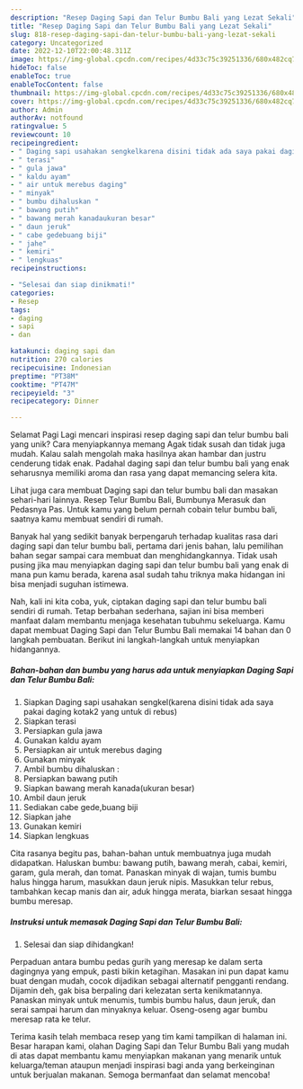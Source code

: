 ```yaml
---
description: "Resep Daging Sapi dan Telur Bumbu Bali yang Lezat Sekali"
title: "Resep Daging Sapi dan Telur Bumbu Bali yang Lezat Sekali"
slug: 818-resep-daging-sapi-dan-telur-bumbu-bali-yang-lezat-sekali
category: Uncategorized
date: 2022-12-10T22:00:48.311Z
image: https://img-global.cpcdn.com/recipes/4d33c75c39251336/680x482cq70/daging-sapi-dan-telur-bumbu-bali-foto-resep-utama.jpg
hideToc: false
enableToc: true
enableTocContent: false
thumbnail: https://img-global.cpcdn.com/recipes/4d33c75c39251336/680x482cq70/daging-sapi-dan-telur-bumbu-bali-foto-resep-utama.jpg
cover: https://img-global.cpcdn.com/recipes/4d33c75c39251336/680x482cq70/daging-sapi-dan-telur-bumbu-bali-foto-resep-utama.jpg
author: Admin
authorAv: notfound
ratingvalue: 5
reviewcount: 10
recipeingredient:
- " Daging sapi usahakan sengkelkarena disini tidak ada saya pakai daging kotak2 yang untuk di rebus"
- " terasi"
- " gula jawa"
- " kaldu ayam"
- " air untuk merebus daging"
- " minyak"
- " bumbu dihaluskan "
- " bawang putih"
- " bawang merah kanadaukuran besar"
- " daun jeruk"
- " cabe gedebuang biji"
- " jahe"
- " kemiri"
- " lengkuas"
recipeinstructions:

- "Selesai dan siap dinikmati!"
categories:
- Resep
tags:
- daging
- sapi
- dan

katakunci: daging sapi dan 
nutrition: 270 calories
recipecuisine: Indonesian
preptime: "PT38M"
cooktime: "PT47M"
recipeyield: "3"
recipecategory: Dinner

---
```



Selamat Pagi Lagi mencari inspirasi resep daging sapi dan telur bumbu bali yang unik? Cara menyiapkannya memang Agak tidak susah dan tidak juga mudah. Kalau salah mengolah maka hasilnya akan hambar dan justru cenderung tidak enak. Padahal daging sapi dan telur bumbu bali yang enak seharusnya memiliki aroma dan rasa yang dapat memancing selera kita.


Lihat juga cara membuat Daging sapi dan telur bumbu bali dan masakan sehari-hari lainnya. Resep Telur Bumbu Bali, Bumbunya Merasuk dan Pedasnya Pas. Untuk kamu yang belum pernah cobain telur bumbu bali, saatnya kamu membuat sendiri di rumah.

Banyak hal yang sedikit banyak berpengaruh terhadap kualitas rasa dari daging sapi dan telur bumbu bali, pertama dari jenis bahan, lalu pemilihan bahan segar sampai cara membuat dan menghidangkannya. Tidak usah pusing jika mau menyiapkan daging sapi dan telur bumbu bali yang enak di mana pun kamu berada, karena asal sudah tahu triknya maka hidangan ini bisa menjadi suguhan istimewa.


Nah, kali ini kita coba, yuk, ciptakan daging sapi dan telur bumbu bali sendiri di rumah. Tetap berbahan sederhana, sajian ini bisa memberi manfaat dalam membantu menjaga kesehatan tubuhmu sekeluarga. Kamu dapat membuat Daging Sapi dan Telur Bumbu Bali memakai 14 bahan dan 0 langkah pembuatan. Berikut ini langkah-langkah untuk menyiapkan hidangannya.

<!--inarticleads1-->

##### Bahan-bahan dan bumbu yang harus ada untuk menyiapkan Daging Sapi dan Telur Bumbu Bali:

1. Siapkan  Daging sapi usahakan sengkel(karena disini tidak ada saya pakai daging kotak2 yang untuk di rebus)
1. Siapkan  terasi
1. Persiapkan  gula jawa
1. Gunakan  kaldu ayam
1. Persiapkan  air untuk merebus daging
1. Gunakan  minyak
1. Ambil  bumbu dihaluskan :
1. Persiapkan  bawang putih
1. Siapkan  bawang merah kanada(ukuran besar)
1. Ambil  daun jeruk
1. Sediakan  cabe gede,buang biji
1. Siapkan  jahe
1. Gunakan  kemiri
1. Siapkan  lengkuas


Cita rasanya begitu pas, bahan-bahan untuk membuatnya juga mudah didapatkan. Haluskan bumbu: bawang putih, bawang merah, cabai, kemiri, garam, gula merah, dan tomat. Panaskan minyak di wajan, tumis bumbu halus hingga harum, masukkan daun jeruk nipis. Masukkan telur rebus, tambahkan kecap manis dan air, aduk hingga merata, biarkan sesaat hingga bumbu meresap. 

<!--inarticleads2-->

##### Instruksi untuk memasak Daging Sapi dan Telur Bumbu Bali:


1. Selesai dan siap dihidangkan!

Perpaduan antara bumbu pedas gurih yang meresap ke dalam serta dagingnya yang empuk, pasti bikin ketagihan. Masakan ini pun dapat kamu buat dengan mudah, cocok dijadikan sebagai alternatif pengganti rendang. Dijamin deh, gak bisa berpaling dari kelezatan serta kenikmatannya. Panaskan minyak untuk menumis, tumbis bumbu halus, daun jeruk, dan serai sampai harum dan minyaknya keluar. Oseng-oseng agar bumbu meresap rata ke telur. 

Terima kasih telah membaca resep yang tim kami tampilkan di halaman ini. Besar harapan kami, olahan Daging Sapi dan Telur Bumbu Bali yang mudah di atas dapat membantu kamu menyiapkan makanan yang menarik untuk keluarga/teman ataupun menjadi inspirasi bagi anda yang berkeinginan untuk berjualan makanan. Semoga bermanfaat dan selamat mencoba!
